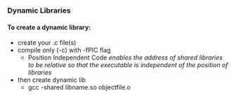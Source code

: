 ### Dynamic Libraries <br>
#### To create a dynamic library: <br>
- create your .c file(s)<br>
- compile only (-c) with -fPIC flag<br>
	- Position Independent Code _enables the address of shared libraries to be relative so that the executable is independent of the position of libraries_<br>
- then create dynamic lib<br>
	- gcc -shared libname.so objectfile.o<br>


